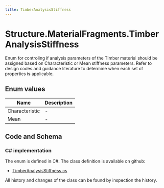 ```yaml
---
title: TimberAnalysisStiffness
---
```


# Structure.MaterialFragments.TimberAnalysisStiffness

Enum for controling if analysis parameters of the Timber material should be assigned based on Characteristic or Mean stiffness parameters.
Refer to design codes and guidance literature to determine when each set of properties is applicable.

## Enum values

| Name            | Description                                                    |
|-----------------|----------------------------------------------------------------|
| Characteristic |  -  |
| Mean |  -  |


## Code and Schema

### C# implementation

The enum is defined in C#. The class definition is available on github:

- [TimberAnalysisStiffness.cs](https://github.com/BHoM/BHoM/blob/develop/Structure_oM/MaterialFragments/Enums/TimberAnalysisStiffness.cs)

All history and changes of the class can be found by inspection the history.
